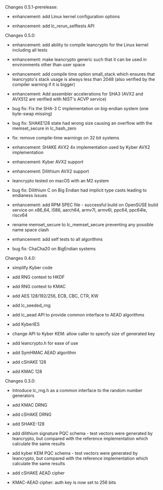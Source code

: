 Changes 0.5.1-prerelease:
* enhancement: add Linux kernel configuration options

* enhancement: add lc_rerun_selftests API

Changes 0.5.0:
* enhancement: add ability to compile leancrypto for the Linux kernel including
  all tests

* enhancement: make leancrypto generic such that it can be used in environments
  other than user space

* enhancement: add compile time option small_stack which ensures that
  leancrypto's stack usage is always less than 2048 (also verified by the
  compiler warning if it is bigger)

* enhancement: Add assembler accelerations for SHA3 (AVX2 and AVX512 are
  verified with NIST's ACVP service)

* bug fix: Fix the SHA-3 C implementation on big-endian system (one byte-swap
  missing)

* bug fix: SHAKE128 state had wrong size causing an overflow with the
  memset_secure in lc_hash_zero

* fix: remove compile-time warnings on 32 bit systems

* enhancement: SHAKE AVX2 4x implementation used by Kyber AVX2 implementation

* enhancement: Kyber AVX2 support

* enhancement: Dilithium AVX2 support

* leancrypto tested on macOS with an M2 system

* bug fix: Dilithium C on Big Endian had implicit type casts leading to
  endianess issues

* enhancement: add RPM SPEC file - successful build on OpenSUSE build service
  on x86_64, i586, aarch64, armv7l, armv6l, ppc64, ppc64le, riscv64

* rename memset_secure to lc_memset_secure preventing any possible name space clash

* enhancement: add self tests to all algorithms

* bug fix: ChaCha20 on BigEndian systems

Changes 0.4.0:
* simplify Kyber code

* add RNG context to HKDF

* add RNG context to KMAC

* add AES 128/192/256, ECB, CBC, CTR, KW

* add lc_seeded_rng

* add lc_aead API to provide common interface to AEAD algorithms

* add KyberIES

* change API to Kyber KEM: allow caller to specify size of generated key

* add leancrypto.h for ease of use

* add SymHMAC AEAD algorithm

* add cSHAKE 128

* add KMAC 128

Changes 0.3.0:
* Introduce lc_rng.h as a common interface to the random number generators

* add KMAC DRNG

* add cSHAKE DRNG

* add SHAKE-128

* add dilithium signature PQC schema - test vectors were generated by leancrypto, but compared with the reference implementation which calculate the same results

* add kyber KEM PQC schema - test vectors were generated by leancrypto, but compared with the reference implementation which calculate the same results

* add cSHAKE AEAD cipher

* KMAC-AEAD cipher: auth key is now set to 256 bits
